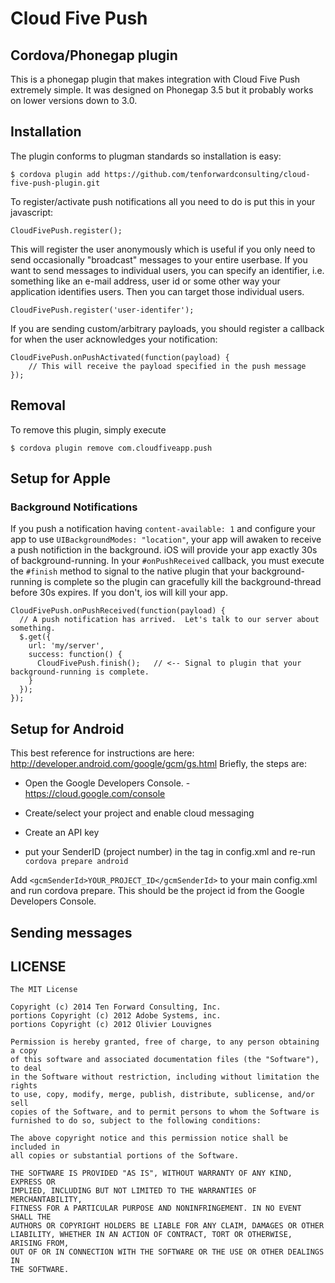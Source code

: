 # Cloud Five Push

## Cordova/Phonegap plugin
 This is a phonegap plugin that makes integration with Cloud Five Push extremely simple. It was designed on Phonegap 3.5 but it probably works on lower versions down to 3.0. 

## Installation

The plugin conforms to plugman standards so installation is easy:

    $ cordova plugin add https://github.com/tenforwardconsulting/cloud-five-push-plugin.git

To register/activate push notifications all you need to do is put this in your javascript:

    CloudFivePush.register();

This will register the user anonymously which is useful if you only need to send occasionally "broadcast" messages to your entire userbase.  If you want to send messages to individual users, you can specify an identifier, i.e. something like an e-mail address, user id or some other way your application identifies users.  Then you can target those individual users. 

    CloudFivePush.register('user-identifer');

If you are sending custom/arbitrary payloads, you should register a callback for when the user acknowledges your notification:
   
    CloudFivePush.onPushActivated(function(payload) {
        // This will receive the payload specified in the push message
    });


## Removal

To remove this plugin, simply execute 
    
    $ cordova plugin remove com.cloudfiveapp.push


## Setup for Apple

### Background Notifications

If you push a notification having ```content-available: 1``` and configure your app to use ```UIBackgroundModes: "location"```, your app will awaken to receive a push notifiction in the background.  iOS will provide your app exactly 30s of background-running.  In your ```#onPushReceived``` callback, you must execute the ```#finish``` method to signal to the native plugin that your background-running is complete so the plugin can gracefully kill the background-thread before 30s expires.  If you don't, ios will kill your app.

```
CloudFivePush.onPushReceived(function(payload) {
  // A push notification has arrived.  Let's talk to our server about something.
  $.get({
    url: 'my/server',
    success: function() {
      CloudFivePush.finish();   // <-- Signal to plugin that your background-running is complete.
    }
  });
});
```


## Setup for Android

This best reference for instructions are here: http://developer.android.com/google/gcm/gs.html  Briefly, the steps are: 

  * Open the Google Developers Console. - https://cloud.google.com/console

  * Create/select your project and enable cloud messaging

  * Create an API key

  * put your SenderID (project number) in the <gcmSenderId> tag in config.xml and re-run `cordova prepare android`

Add ```<gcmSenderId>YOUR_PROJECT_ID</gcmSenderId>``` to your main config.xml and run cordova prepare.
This should be the project id from the Google Developers Console.

## Sending messages



## LICENSE

    The MIT License

    Copyright (c) 2014 Ten Forward Consulting, Inc.
    portions Copyright (c) 2012 Adobe Systems, inc.
    portions Copyright (c) 2012 Olivier Louvignes

    Permission is hereby granted, free of charge, to any person obtaining a copy
    of this software and associated documentation files (the "Software"), to deal
    in the Software without restriction, including without limitation the rights
    to use, copy, modify, merge, publish, distribute, sublicense, and/or sell
    copies of the Software, and to permit persons to whom the Software is
    furnished to do so, subject to the following conditions:

    The above copyright notice and this permission notice shall be included in
    all copies or substantial portions of the Software.

    THE SOFTWARE IS PROVIDED "AS IS", WITHOUT WARRANTY OF ANY KIND, EXPRESS OR
    IMPLIED, INCLUDING BUT NOT LIMITED TO THE WARRANTIES OF MERCHANTABILITY,
    FITNESS FOR A PARTICULAR PURPOSE AND NONINFRINGEMENT. IN NO EVENT SHALL THE
    AUTHORS OR COPYRIGHT HOLDERS BE LIABLE FOR ANY CLAIM, DAMAGES OR OTHER
    LIABILITY, WHETHER IN AN ACTION OF CONTRACT, TORT OR OTHERWISE, ARISING FROM,
    OUT OF OR IN CONNECTION WITH THE SOFTWARE OR THE USE OR OTHER DEALINGS IN
    THE SOFTWARE.
